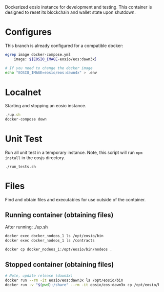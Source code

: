 Dockerized eosio instance for development and testing.  This container
is designed to reset its blockchain and wallet state upon shutdown.

# Configures

This branch is already configured for a compatible docker:

```bash
egrep image docker-compose.yml 
    image: ${EOSIO_IMAGE-eosio/eos:dawn3x}

# If you need to change the docker image
echo "EOSIO_IMAGE=eosio/eos:dawn4x" > .env 
```

# Localnet

Starting and stopping an eosio instance.

```js
./up.sh
docker-compose down
```

# Unit Test

Run all unit test in a temporary instance.  Note, this script will run
`npm install` in the eosjs directory.

`./run_tests.sh`

# Files

Find and obtain files and executables for use outside of the container.

## Running container (obtaining files)

After running: ./up.sh

```bash
docker exec docker_nodeos_1 ls /opt/eosio/bin
docker exec docker_nodeos_1 ls /contracts

docker cp docker_nodeos_1:/opt/eosio/bin/nodeos .
```

## Stopped container (obtaining files)

```bash
# Note, update release (dawn3x)
docker run --rm -it eosio/eos:dawn3x ls /opt/eosio/bin
docker run -v "$(pwd):/share" --rm -it eosio/eos:dawn3x cp /opt/eosio/bin/nodeos /share
```
